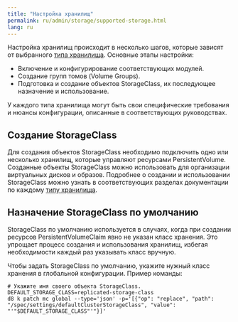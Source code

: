 ```yaml
---
title: "Настройка хранилищ"
permalink: ru/admin/storage/supported-storage.html
lang: ru
---
```


Настройка хранилищ происходит в несколько шагов, которые зависят от выбранного [типа хранилища](../storage/overview.html#поддерживаемые-типы-хранилищ). Основные этапы настройки:

- Включение и конфигурирование соответствующих модулей.
- Создание групп томов (Volume Groups).
- Подготовка и создание объектов StorageClass, их последующее назначение и использование.

У каждого типа хранилища могут быть свои специфические требования и нюансы конфигурации, описанные в соответствующих руководствах.

## Создание StorageClass

Для создания объектов StorageClass необходимо подключить одно или несколько хранилищ, которые управляют ресурсами PersistentVolume. Созданные объекты StorageClass можно использовать для организации виртуальных дисков и образов. Подробнее о создании и использовании StorageClass можно узнать в соответствующих разделах документации по каждому [типу хранилища](../storage/overview.html#поддерживаемые-типы-хранилищ).

## Назначение StorageClass по умолчанию

StorageClass по умолчанию используется в случаях, когда при создании ресурсов PersistentVolumeClaim явно не указан класс хранения. Это упрощает процесс создания и использования хранилищ, избегая необходимости каждый раз указывать класс вручную.

Чтобы задать StorageClass по умолчанию, укажите нужный класс хранения в глобальной конфигурации. Пример команды:

```shell
# Укажите имя своего объекта StorageClass.
DEFAULT_STORAGE_CLASS=replicated-storage-class
d8 k patch mc global --type='json' -p='[{"op": "replace", "path": "/spec/settings/defaultClusterStorageClass", "value": "'"$DEFAULT_STORAGE_CLASS"'"}]'
```
